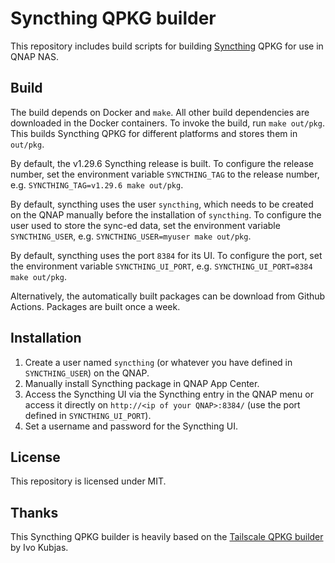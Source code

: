 # Syncthing QPKG builder

This repository includes build scripts for building [Syncthing](https://github.com/syncthing/syncthing) QPKG for
use in QNAP NAS.

## Build

The build depends on Docker and `make`. All other build dependencies are
downloaded in the Docker containers. To invoke the build, run `make out/pkg`.
This builds Syncthing QPKG for different platforms and stores them in
`out/pkg`.

By default, the v1.29.6 Syncthing release is built. To configure the release
number, set the environment variable `SYNCTHING_TAG` to the release number, e.g.
`SYNCTHING_TAG=v1.29.6 make out/pkg`.

By default, syncthing uses the user `syncthing`, which needs to be created on
the QNAP manually before the installation of `syncthing`. To configure the user
used to store the sync-ed data, set the environment variable `SYNCTHING_USER`,
e.g. `SYNCTHING_USER=myuser make out/pkg`.

By default, syncthing uses the port `8384` for its UI. To configure the port,
set the environment variable `SYNCTHING_UI_PORT`,
e.g. `SYNCTHING_UI_PORT=8384 make out/pkg`.

Alternatively, the automatically built packages can be download from Github
Actions. Packages are built once a week.

## Installation

1. Create a user named `syncthing` (or whatever you have defined in `SYNCTHING_USER`) on the QNAP.
2. Manually install Syncthing package in QNAP App Center.
3. Access the Syncthing UI via the Syncthing entry in the QNAP menu or access it directly on `http://<ip of your QNAP>:8384/` (use the port defined in `SYNCTHING_UI_PORT`).
4. Set a username and password for the Syncthing UI.

## License

This repository is licensed under MIT.

## Thanks

This Syncthing QPKG builder is heavily based on the [Tailscale QPKG builder](https://github.com/ivokub/tailscale-qpkg) by Ivo Kubjas.
